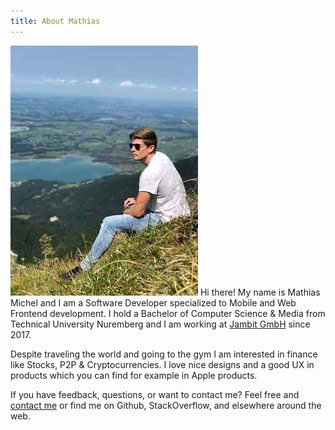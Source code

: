 ```yaml
---
title: About Mathias
---
```


![Mathias in the mountains](./mm-alpen.jpg)
Hi there! My name is Mathias Michel and I am a Software Developer specialized to Mobile and Web Frontend development. I hold a Bachelor of Computer Science & Media from Technical University Nuremberg and I am working at [Jambit GmbH] since 2017.

Despite traveling the world and going to the gym I am interested in finance like Stocks, P2P & Cryptocurrencies. I love nice designs and a good UX in products which you can find for example in Apple products.

If you have feedback, questions, or want to contact me? Feel free and [contact me] or find me on Github, StackOverflow, and elsewhere around the web.

[Jambit Gmbh]: http://www.jambit.com
[contact me]: /contact/

